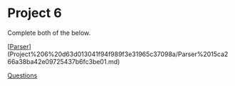 # Project 6

Complete both of the below.

[[Parser](https://cs50.harvard.edu/ai/2020/projects/6/parser/)](Project%206%20d63d013041f94f989f3e31965c37098a/Parser%2015ca266a38ba42e09725437b6fc3be01.md)

[Questions](Project%206%20d63d013041f94f989f3e31965c37098a/Questions%2009a6b9be190846268117707b72e06106.md)